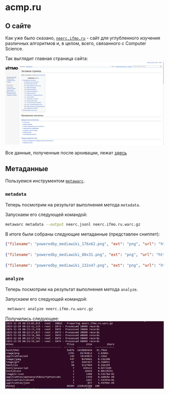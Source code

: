 # acmp.ru

## О сайте

Как уже было сказано, [`neerc.ifmo.ru`](http://neerc.ifmo.ru/wiki/index.php?title=%D0%97%D0%B0%D0%B3%D0%BB%D0%B0%D0%B2%D0%BD%D0%B0%D1%8F_%D1%81%D1%82%D1%80%D0%B0%D0%BD%D0%B8%D1%86%D0%B0) - сайт для углубленного изучения различных алгоритмов и, в целом, всего, связанного с Computer Science.

Так выглядит главная страница сайта:
![главная страница сайта](images/main_page.png)

Все данные, полученные после архивации, лежат [здесь](https://drive.google.com/drive/folders/1scVL2Ps53Ws1RvLDkmZQsMItvN7EWu_F?usp=sharing)

## Метаданные

Пользуемся инструментом [`metawarc`](https://github.com/datacoon/metawarc).

### `metadata`
Теперь посмотрим на результат выполнения метода `metadata`.

Запускаем его следующей командой:
```bash
metawarc metadata --output neerc.jsonl neerc.ifmo.ru.warc.gz
```

В итоге были собраны следующие метаданные (представлен сниппет):
```json
{"filename": "poweredby_mediawiki_176x62.png", "ext": "png", "url": "http://neerc.ifmo.ru/wiki/resources/assets/poweredby_mediawiki_176x62.png", "mime": "image/png", "metadata": {"Metadata": {"Image width": "176 pixels", "Image height": "62 pixels", "Bits/pixel": "32", "Pixel format": "RGBA", "Compression rate": "5.2x", "Compression": "deflate", "MIME type": "image/png", "Endianness": "Big endian"}}, "error": false, "source": "neerc.ifmo.ru.warc.gz"}

{"filename": "poweredby_mediawiki_88x31.png", "ext": "png", "url": "http://neerc.ifmo.ru/wiki/resources/assets/poweredby_mediawiki_88x31.png", "mime": "image/png", "metadata": {"Metadata": {"Image width": "88 pixels", "Image height": "31 pixels", "Bits/pixel": "32", "Pixel format": "RGBA", "Compression rate": "3.2x", "Compression": "deflate", "MIME type": "image/png", "Endianness": "Big endian"}}, "error": false, "source": "neerc.ifmo.ru.warc.gz"}

{"filename": "poweredby_mediawiki_132x47.png", "ext": "png", "url": "http://neerc.ifmo.ru/wiki/resources/assets/poweredby_mediawiki_132x47.png", "mime": "image/png", "metadata": {"Metadata": {"Image width": "132 pixels", "Image height": "47 pixels", "Bits/pixel": "32", "Pixel format": "RGBA", "Compression rate": "4.3x", "Compression": "deflate", "MIME type": "image/png", "Endianness": "Big endian"}}, "error": false, "source": "neerc.ifmo.ru.warc.gz"}
```


### `analyze`
Теперь посмотрим на результат выполнения метода `analyze`.

Запускаем его следующей командой:
```bash
 metawarc analyze neerc.ifmo.ru.warc.gz
```

Получились следующее:
![результаты команды analyze](images/analyze.png)

